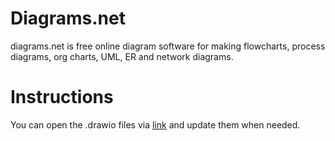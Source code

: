 # Diagrams.net

diagrams.net is free online diagram software for making flowcharts, process diagrams, org charts, UML, ER and network diagrams.


# Instructions 

You can open the .drawio files via [link](https://app.diagrams.net/) and update them when needed.



